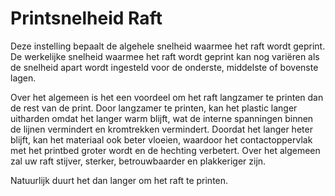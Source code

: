 Printsnelheid Raft
====
Deze instelling bepaalt de algehele snelheid waarmee het raft wordt geprint. De werkelijke snelheid waarmee het raft wordt geprint kan nog variëren als de snelheid apart wordt ingesteld voor de onderste, middelste of bovenste lagen.

Over het algemeen is het een voordeel om het raft langzamer te printen dan de rest van de print. Door langzamer te printen, kan het plastic langer uitharden omdat het langer warm blijft, wat de interne spanningen binnen de lijnen vermindert en kromtrekken vermindert. Doordat het langer heter blijft, kan het materiaal ook beter vloeien, waardoor het contactoppervlak met het printbed groter wordt en de hechting verbetert. Over het algemeen zal uw raft stijver, sterker, betrouwbaarder en plakkeriger zijn.

Natuurlijk duurt het dan langer om het raft te printen.
